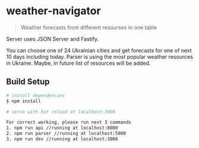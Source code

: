 # weather-navigator

> Weather forecasts from different resourses in one table

Server uses JSON Server and Fastify.

You can choose one of 24 Ukrainian cities and get forecasts for
one of next 10 days including today. Parser is using the most popular
weather resources in Ukraine. Maybe, in future list of resources
will be added.

## Build Setup

``` bash
# install dependencies
$ npm install

# serve with hot reload at localhost:3000

For correct working, please run next 3 commands 
1. npm run api //running at localhost:8080
2. npm run parser //running at localhost:5000
3. npm run dev //running at localhost:3000



